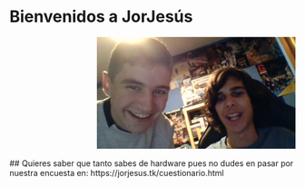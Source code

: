 # Bienvenidos a JorJesús
<p align="right">
  <img src="WIN_20191029_19_02_14_Pro.jpg" width="350" title="hover text">
</p>
## Quieres saber que tanto sabes de hardware pues no dudes en pasar por nuestra encuesta en: https://jorjesus.tk/cuestionario.html
